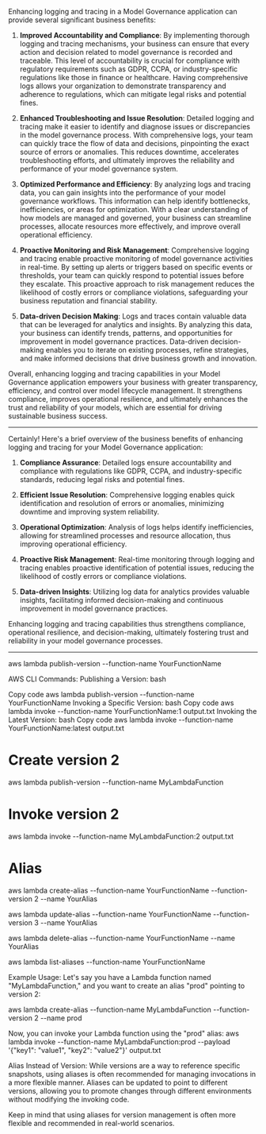 Enhancing logging and tracing in a Model Governance application can provide several significant business benefits:

1. **Improved Accountability and Compliance**: By implementing thorough logging and tracing mechanisms, your business can ensure that every action and decision related to model governance is recorded and traceable. This level of accountability is crucial for compliance with regulatory requirements such as GDPR, CCPA, or industry-specific regulations like those in finance or healthcare. Having comprehensive logs allows your organization to demonstrate transparency and adherence to regulations, which can mitigate legal risks and potential fines.

2. **Enhanced Troubleshooting and Issue Resolution**: Detailed logging and tracing make it easier to identify and diagnose issues or discrepancies in the model governance process. With comprehensive logs, your team can quickly trace the flow of data and decisions, pinpointing the exact source of errors or anomalies. This reduces downtime, accelerates troubleshooting efforts, and ultimately improves the reliability and performance of your model governance system.

3. **Optimized Performance and Efficiency**: By analyzing logs and tracing data, you can gain insights into the performance of your model governance workflows. This information can help identify bottlenecks, inefficiencies, or areas for optimization. With a clear understanding of how models are managed and governed, your business can streamline processes, allocate resources more effectively, and improve overall operational efficiency.

4. **Proactive Monitoring and Risk Management**: Comprehensive logging and tracing enable proactive monitoring of model governance activities in real-time. By setting up alerts or triggers based on specific events or thresholds, your team can quickly respond to potential issues before they escalate. This proactive approach to risk management reduces the likelihood of costly errors or compliance violations, safeguarding your business reputation and financial stability.

5. **Data-driven Decision Making**: Logs and traces contain valuable data that can be leveraged for analytics and insights. By analyzing this data, your business can identify trends, patterns, and opportunities for improvement in model governance practices. Data-driven decision-making enables you to iterate on existing processes, refine strategies, and make informed decisions that drive business growth and innovation.

Overall, enhancing logging and tracing capabilities in your Model Governance application empowers your business with greater transparency, efficiency, and control over model lifecycle management. It strengthens compliance, improves operational resilience, and ultimately enhances the trust and reliability of your models, which are essential for driving sustainable business success.

--------------

Certainly! Here's a brief overview of the business benefits of enhancing logging and tracing for your Model Governance application:

1. **Compliance Assurance**: Detailed logs ensure accountability and compliance with regulations like GDPR, CCPA, and industry-specific standards, reducing legal risks and potential fines.

2. **Efficient Issue Resolution**: Comprehensive logging enables quick identification and resolution of errors or anomalies, minimizing downtime and improving system reliability.

3. **Operational Optimization**: Analysis of logs helps identify inefficiencies, allowing for streamlined processes and resource allocation, thus improving operational efficiency.

4. **Proactive Risk Management**: Real-time monitoring through logging and tracing enables proactive identification of potential issues, reducing the likelihood of costly errors or compliance violations.

5. **Data-driven Insights**: Utilizing log data for analytics provides valuable insights, facilitating informed decision-making and continuous improvement in model governance practices.

Enhancing logging and tracing capabilities thus strengthens compliance, operational resilience, and decision-making, ultimately fostering trust and reliability in your model governance processes.



-----------------

aws lambda publish-version --function-name YourFunctionName

AWS CLI Commands:
Publishing a Version:
bash


Copy code
aws lambda publish-version --function-name YourFunctionName
Invoking a Specific Version:
bash
Copy code
aws lambda invoke --function-name YourFunctionName:1 output.txt
Invoking the Latest Version:
bash
Copy code
aws lambda invoke --function-name YourFunctionName:latest output.txt


# Create version 2
aws lambda publish-version --function-name MyLambdaFunction

# Invoke version 2
aws lambda invoke --function-name MyLambdaFunction:2 output.txt


# Alias

aws lambda create-alias --function-name YourFunctionName --function-version 2 --name YourAlias

aws lambda update-alias --function-name YourFunctionName --function-version 3 --name YourAlias

aws lambda delete-alias --function-name YourFunctionName --name YourAlias

aws lambda list-aliases --function-name YourFunctionName

Example Usage:
Let's say you have a Lambda function named "MyLambdaFunction," and you want to create an alias "prod" pointing to version 2:

aws lambda create-alias --function-name MyLambdaFunction --function-version 2 --name prod

Now, you can invoke your Lambda function using the "prod" alias:
aws lambda invoke --function-name MyLambdaFunction:prod --payload '{"key1": "value1", "key2": "value2"}' output.txt


Alias Instead of Version:
While versions are a way to reference specific snapshots, using aliases is often recommended for managing invocations in a more flexible manner. Aliases can be updated to point to different versions, allowing you to promote changes through different environments without modifying the invoking code.

Keep in mind that using aliases for version management is often more flexible and recommended in real-world scenarios.

